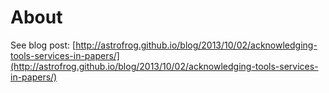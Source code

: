 About
=====

See blog post: [http://astrofrog.github.io/blog/2013/10/02/acknowledging-tools-services-in-papers/](http://astrofrog.github.io/blog/2013/10/02/acknowledging-tools-services-in-papers/)
